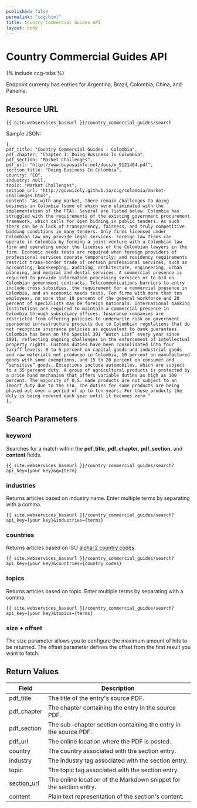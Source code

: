 ```yaml
---
published: false
permalink: "ccg.html"
title: Country Commercial Guides API
layout: body
---
```


# Country Commercial Guides API

{% include ccg-tabs %}

Endpoint currenty has entries for Argentina, Brazil, Colombia, China, and Panama.

## Resource URL

    {{ site.webservices_baseurl }}/country_commercial_guides/search

Sample JSON:

	{
	pdf_title: "Country Commercial Guides - Colombia",
	pdf_chapter: "Chapter 1: Doing Business In Colombia",
	pdf_section: "Market Challenges",
	pdf_url: "http://www.buyusainfo.net/docs/x_9121404.pdf",
	section_title: "Doing Business In Colombia",
	country: "CO",
	industry: null,
	topic: "Market Challenges",
	section_url: "http://govwizely.github.io/ccg/colombia/market-challenges.html",
	content: "As with any market, there remain challenges to doing business in Colombia (some of which were eliminated with the implementation of the FTA). Several are listed below: Colombia has struggled with the requirements of the existing government procurement framework, which calls for open bidding in public tenders. As such there can be a lack of transparency, fairness, and truly competitive bidding conditions in many tenders. Only firms licensed under Colombian law may provide legal services. Foreign law firms can operate in Colombia by forming a joint venture with a Colombian law firm and operating under the licenses of the Colombian lawyers in the firm. Economic needs tests are required when foreign providers of professional services operate temporarily; and residency requirements restrict trans-border trade of certain professional services, such as accounting, bookkeeping, auditing, architecture, engineering, urban planning, and medical and dental services. A commercial presence is required to provide information processing services or to bid on Colombian government contracts. Telecommunications barriers to entry include cross subsidies, the requirement for a commercial presence in Colombia, and an economic needs tests. For firms with more than ten employees, no more than 10 percent of the general workforce and 20 percent of specialists may be foreign nationals. International banking institutions are required to maintain a commercial presence in Colombia through subsidiary offices. Insurance companies are restricted from offering policies to underwrite risk on government sponsored infrastructure projects due to Colombian regulations that do not recognize insurance policies as equivalent to bank guarantees. Colombia has been on the Special 301 “Watch List” every year since 1991, reflecting ongoing challenges in the enforcement of intellectual property rights. Customs duties have been consolidated into four tariff levels: 0 to 5 percent on capital goods and industrial goods and raw materials not produced in Colombia, 10 percent on manufactured goods with some exemptions, and 15 to 20 percent on consumer and “sensitive” goods. Exceptions include automobiles, which are subject to a 35 percent duty. A group of agricultural products is protected by a price band mechanism that offers variable duties as high as 100 percent. The majority of U.S. made products are not subject to an import duty due to the FTA. The duties for some products are being phased out over a period of up to ten years. For these products the duty is being reduced each year until it becomes zero."
	},

## Search Parameters

### keyword

Searches for a match within the **pdf_title**, **pdf_chapter**, **pdf_section**, and **content** fields.

    {{ site.webservices_baseurl }}/country_commercial_guides/search?api_key={your key}&q={term}

### industries

Returns articles based on industry name.  Enter multiple terms by separating with a comma.

    {{ site.webservices_baseurl }}/country_commercial_guides/search?api_key={your key}&industries={terms}

### countries

Returns articles based on ISO [alpha-2 country codes](http://www.iso.org/iso/home/standards/country_codes/country_names_and_code_elements.htm).

    {{ site.webservices_baseurl }}/country_commercial_guides/search?api_key={your key}&countries={country codes}

### topics

Returns articles based on topic.  Enter multiple terms by separating with a comma.

    {{ site.webservices_baseurl }}/country_commercial_guides/search?api_key={your key}&topics={terms}

### size + offset

The size parameter allows you to configure the maximum amount of hits to be returned. The offset parameter defines the offset from the first result you want to fetch.

## Return Values

| Field              | Description                             |
| ------------------ | --------------------------------------- |
| pdf_title                 | The title of the entry's source PDF.           |
| pdf_chapter        	 | The chapter containing the entry in the source PDF. |
| pdf_section             | The sub-chapter section containing the entry in the source PDF. |
| pdf_url       | The online location where the PDF is posted.  |
| country          | The country associated with the section entry.  |
| industry          | The industry tag associated with the section entry.         |
| topic             | The topic tag associated with the section entry.    |
| [section_url](http://govwizely.github.io/ccg/colombia/market-challenges.html)          | The online location of the Markdown snippet for the section entry.  |
| content           | Plain text representation of the section's content.  |

